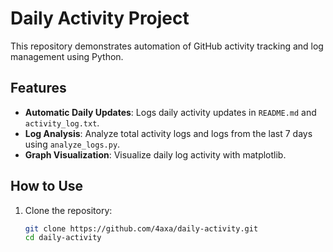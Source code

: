 # Daily Activity Project

This repository demonstrates automation of GitHub activity tracking and log management using Python.

## Features
- **Automatic Daily Updates**: Logs daily activity updates in `README.md` and `activity_log.txt`.
- **Log Analysis**: Analyze total activity logs and logs from the last 7 days using `analyze_logs.py`.
- **Graph Visualization**: Visualize daily log activity with matplotlib.

## How to Use
1. Clone the repository:
   ```bash
   git clone https://github.com/4axa/daily-activity.git
   cd daily-activity
